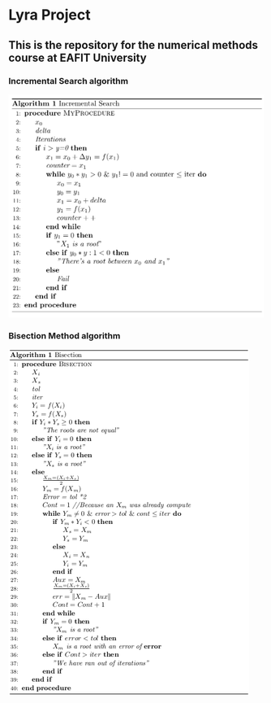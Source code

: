 # Lyra Project
## This is the repository for the numerical methods course at EAFIT University
### Incremental Search algorithm
![The incremental search method pseudocode](https://github.com/ssuarez6/lyra/blob/master/screenshots/incremental_search.png)
### Bisection Method algorithm
![The bisection method pseudocode](https://github.com/ssuarez6/lyra/blob/master/screenshots/bisection_pseudocode.png)